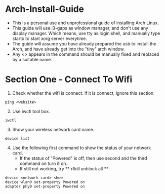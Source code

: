 # Arch-Install-Guide
- This is a personal use and unprofessional guide of installing Arch Linux.
- This guide will use i3-gaps as window manager, and don't use any display manager. Which means, use tty as login shell, and manually type startx to start xorg server everytime.
- The guide will assume you have already prepared the usb to install the Arch, and have already get into the "tiny" arch window.
- Any <> appears in the command should be manually fixed and replaced by a suitable name.

# Section One - Connect To Wifi
1. Check whether the wifi is connect. If it is connect, ignore this section.
```
ping <website>
```
2. Use iwctl tool box.
```
iwctl
```
3. Show your wireless network card name.
```
device list
```
4. Use the following first command to show the status of your network card.
   - If the status of "Powered" is off, then use second and the third command on turn it on.
   - If still not working, try ** rfkill unblock all **
```
device <network card> show
device wlan0 set-property Powered on
adapter phy0 set-property Powered on
```
